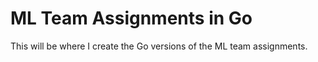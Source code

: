# ML Team Assignments in Go

This will be where I create the Go versions of the ML team assignments.
